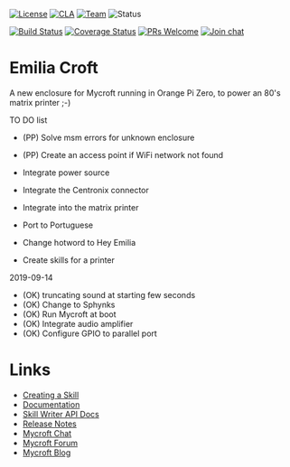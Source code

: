 [![License](https://img.shields.io/badge/License-Apache%202.0-blue.svg)](LICENSE.md) [![CLA](https://img.shields.io/badge/CLA%3F-Required-blue.svg)](https://mycroft.ai/cla) [![Team](https://img.shields.io/badge/Team-Mycroft_Core-violetblue.svg)](https://github.com/MycroftAI/contributors/blob/master/team/Mycroft%20Core.md) ![Status](https://img.shields.io/badge/-Production_ready-green.svg)

[![Build Status](https://travis-ci.org/MycroftAI/mycroft-core.svg?branch=master)](https://travis-ci.org/MycroftAI/mycroft-core) [![Coverage Status](https://coveralls.io/repos/github/MycroftAI/mycroft-core/badge.svg?branch=dev)](https://coveralls.io/github/MycroftAI/mycroft-core?branch=dev)
[![PRs Welcome](https://img.shields.io/badge/PRs-welcome-brightgreen.svg)](http://makeapullrequest.com)
[![Join chat](https://img.shields.io/badge/Mattermost-join_chat-brightgreen.svg)](https://chat.mycroft.ai)

Emilia Croft
============

A new enclosure for Mycroft running in Orange Pi Zero, to power an 80's matrix printer ;-)


TO DO list
- (PP) Solve msm errors for unknown enclosure 
- (PP) Create an access point if WiFi network not found

- Integrate power source
- Integrate the Centronix connector
- Integrate into the matrix printer
- Port to Portuguese
- Change hotword to Hey Emilia
- Create skills for a printer


2019-09-14
- (OK) truncating sound at starting few seconds
- (OK) Change to Sphynks
- (OK) Run Mycroft at boot
- (OK) Integrate audio amplifier
- (OK) Configure GPIO to parallel port


# Links
* [Creating a Skill](https://docs.mycroft.ai/skill.creation)
* [Documentation](https://docs.mycroft.ai)
* [Skill Writer API Docs](https://mycroft-core.readthedocs.io/en/master/)
* [Release Notes](https://github.com/MycroftAI/mycroft-core/releases)
* [Mycroft Chat](https://chat.mycroft.ai)
* [Mycroft Forum](https://community.mycroft.ai)
* [Mycroft Blog](https://mycroft.ai/blog)
